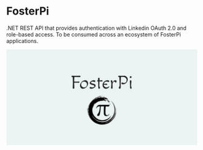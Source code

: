 # FosterPi

.NET REST API that provides authentication with Linkedin OAuth 2.0 and role-based access. 
To be consumed across an ecosystem of FosterPi applications. 

![My App](./app.png)


